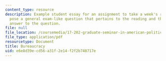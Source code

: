 ```yaml
---
content_type: resource
description: Example student essay for an assignment to take a week's readings and
  pose a general exam-like question that pertains to the reading and then write an
  answer to the question.
file: null
file_location: /coursemedia/17-202-graduate-seminar-in-american-politics-ii-spring-2010/e6e8d39ecd56a31f2e14f2f2b748717e_MIT17_202S10_Bureacracy_es.pdf
file_type: application/pdf
resourcetype: Document
title: Bureaucracy
uid: e6e8d39e-cd56-a31f-2e14-f2f2b748717e
---
```

